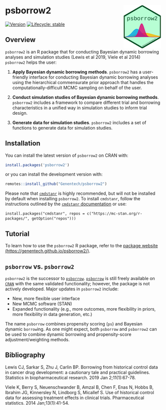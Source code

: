 # psborrow2 <img src="./man/figures/hex.png" align="right" width="120"/>

<!-- badges: start -->

[![Version](https://img.shields.io/static/v1.svg?label=github.com/genentech&message=v.0.0.3.4&color=DC0073)](https://github.com/Genentech/psborrow2)
[![Lifecycle: stable](https://img.shields.io/badge/lifecycle-stable-green.svg)](https://www.tidyverse.org/lifecycle/#stable)

<!-- badges: end -->

## Overview

`psborrow2` is an R package that for conducting Bayesian dynamic borrowing
analyses and simulation studies (Lewis et al 2019, Viele et al 2014)
`psborrow2` helps the user:

1. **Apply Bayesian dynamic borrowing methods**. `psborrow2` has a user-friendly interface for
   conducting Bayesian dynamic borrowing analyses using the hierarchical commensurate prior approach 
   that handles the computationally-difficult MCMC sampling
   on behalf of the user.

2. **Conduct simulation studies of Bayesian dynamic borrowing methods**. `psborrow2` includes a
   framework to compare different trial and borrowing characteristics in a unified way
   in simulation studies to inform trial design.

3. **Generate data for simulation studies**. `psborrow2` includes a set of functions to generate
   data for simulation studies.

## Installation

You can install the latest version of `psborrow2` on CRAN with:

```r
install.packages('psborrow2')
```

or you can install the development version with:

```r
remotes::install_github("Genentech/psborrow2")
```

Please note that [`cmdstanr`](https://mc-stan.org/cmdstanr/) is highly recommended, but will not be installed by default when installing `psborrow2`. 
To install `cmdstanr`, follow the instructions outlined by the [`cmdstanr` documentation](https://mc-stan.org/cmdstanr/) or use:
```
install.packages("cmdstanr", repos = c("https://mc-stan.org/r-packages/", getOption("repos")))
```

## Tutorial

To learn how to use the `psborrow2` R package, refer to the [package website (https://genentech.github.io/psborrow2/)](https://genentech.github.io/psborrow2/).

## `psborrow` vs. `psborrow2`

`psborrow2` is the successor to
[`psborrow`](https://github.com/Genentech/psborrow). [`psborrow`](https://github.com/Genentech/psborrow)
is still freely available on [`CRAN`](https://cran.r-project.org/package=psborrow) with the
same validated functionality; however, the package is not actively developed.
Major updates in `psborrow2` include:

- New, more flexible user interface
- New MCMC software (STAN)
- Expanded functionality (e.g., more outcomes, more flexibility in priors, more flexibility in data generation, etc.)

The name `psborrow` combines propensity scoring (`ps`) and Bayesian dynamic
`borrow`ing. As one might expect, both `psborrow` and `psborrow2` can be used to combine dynamic
borrowing and propensity-score adjustment/weighting methods.

## Bibliography

Lewis CJ, Sarkar S, Zhu J, Carlin BP. Borrowing from historical control data
in cancer drug development: a cautionary tale and practical guidelines.
Statistics in biopharmaceutical research. 2019 Jan 2;11(1):67-78.

Viele K, Berry S, Neuenschwander B, Amzal B, Chen F, Enas N, Hobbs B,
Ibrahim JG, Kinnersley N, Lindborg S, Micallef S. Use of historical control
data for assessing treatment effects in clinical trials. Pharmaceutical
statistics. 2014 Jan;13(1):41-54.
